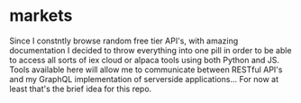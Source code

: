 # markets

Since I constntly browse random free tier API's, with amazing documentation I decided to throw everything into one pill in order to be able to access all sorts of iex cloud or alpaca tools using both Python and JS.
Tools available here will allow me to communicate between RESTful API's and my GraphQL implementation of serverside applications... For now at least that's the brief idea for this repo.
